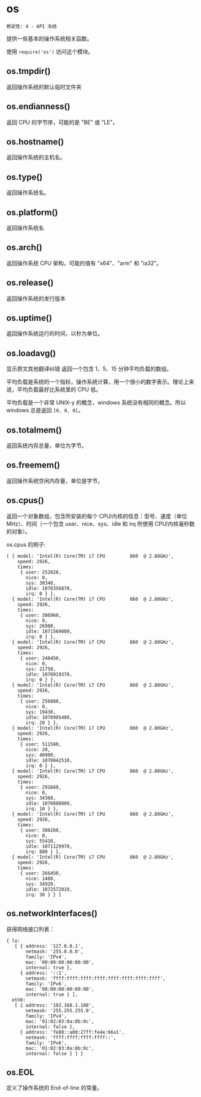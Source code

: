 # os

    稳定性: 4 - API 冻结

提供一些基本的操作系统相关函数。

使用 `require('os')` 访问这个模块。

## os.tmpdir()

返回操作系统的默认临时文件夹

## os.endianness()

返回 CPU 的字节序，可能的是 "BE" 或 "LE"。

## os.hostname()

返回操作系统的主机名。

## os.type()

返回操作系统名。

## os.platform()

返回操作系统名

## os.arch()

返回操作系统 CPU 架构，可能的值有 "x64"、"arm" 和 "ia32"。

## os.release()

返回操作系统的发行版本

## os.uptime()

返回操作系统运行的时间，以秒为单位。

## os.loadavg()

显示原文其他翻译纠错
返回一个包含 1、5、15 分钟平均负载的数组。

平均负载是系统的一个指标，操作系统计算，用一个很小的数字表示。理论上来说，平均负载最好比系统里的 CPU 低。  
  
平均负载是一个非常 UNIX-y 的概念，windows 系统没有相同的概念。所以 windows 总是返回 `[0, 0, 0]`。

## os.totalmem()

返回系统内存总量，单位为字节。

## os.freemem()

返回操作系统空闲内存量，单位是字节。

## os.cpus()

返回一个对象数组，包含所安装的每个 CPU/内核的信息：型号、速度（单位 MHz）、时间（一个包含 user、nice、sys、idle 和 irq 所使用 CPU/内核毫秒数的对象）。

os.cpus 的例子:

    [ { model: 'Intel(R) Core(TM) i7 CPU         860  @ 2.80GHz',
        speed: 2926,
        times:
         { user: 252020,
           nice: 0,
           sys: 30340,
           idle: 1070356870,
           irq: 0 } },
      { model: 'Intel(R) Core(TM) i7 CPU         860  @ 2.80GHz',
        speed: 2926,
        times:
         { user: 306960,
           nice: 0,
           sys: 26980,
           idle: 1071569080,
           irq: 0 } },
      { model: 'Intel(R) Core(TM) i7 CPU         860  @ 2.80GHz',
        speed: 2926,
        times:
         { user: 248450,
           nice: 0,
           sys: 21750,
           idle: 1070919370,
           irq: 0 } },
      { model: 'Intel(R) Core(TM) i7 CPU         860  @ 2.80GHz',
        speed: 2926,
        times:
         { user: 256880,
           nice: 0,
           sys: 19430,
           idle: 1070905480,
           irq: 20 } },
      { model: 'Intel(R) Core(TM) i7 CPU         860  @ 2.80GHz',
        speed: 2926,
        times:
         { user: 511580,
           nice: 20,
           sys: 40900,
           idle: 1070842510,
           irq: 0 } },
      { model: 'Intel(R) Core(TM) i7 CPU         860  @ 2.80GHz',
        speed: 2926,
        times:
         { user: 291660,
           nice: 0,
           sys: 34360,
           idle: 1070888000,
           irq: 10 } },
      { model: 'Intel(R) Core(TM) i7 CPU         860  @ 2.80GHz',
        speed: 2926,
        times:
         { user: 308260,
           nice: 0,
           sys: 55410,
           idle: 1071129970,
           irq: 880 } },
      { model: 'Intel(R) Core(TM) i7 CPU         860  @ 2.80GHz',
        speed: 2926,
        times:
         { user: 266450,
           nice: 1480,
           sys: 34920,
           idle: 1072572010,
           irq: 30 } } ]

## os.networkInterfaces()

获得网络接口列表：

    { lo:
       [ { address: '127.0.0.1',
           netmask: '255.0.0.0',
           family: 'IPv4',
           mac: '00:00:00:00:00:00',
           internal: true },
         { address: '::1',
           netmask: 'ffff:ffff:ffff:ffff:ffff:ffff:ffff:ffff',
           family: 'IPv6',
           mac: '00:00:00:00:00:00',
           internal: true } ],
      eth0:
       [ { address: '192.168.1.108',
           netmask: '255.255.255.0',
           family: 'IPv4',
           mac: '01:02:03:0a:0b:0c',
           internal: false },
         { address: 'fe80::a00:27ff:fe4e:66a1',
           netmask: 'ffff:ffff:ffff:ffff::',
           family: 'IPv6',
           mac: '01:02:03:0a:0b:0c',
           internal: false } ] }

## os.EOL

定义了操作系统的 End-of-line 的常量。

